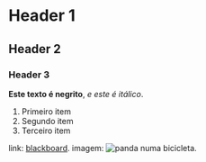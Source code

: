 # Header 1
## Header 2
### Header 3

**Este texto é negrito**, *e este é itálico*.

1. Primeiro item
2. Segundo item
3. Terceiro item

link: [blackboard](elearning.uminho.pt).
imagem: ![panda numa bicicleta](https://encrypted-tbn0.gstatic.com/images?q=tbn:ANd9GcQexxwaG6qMQt_I6TW_ezMQu3suyMWQPKmNgQ&s).